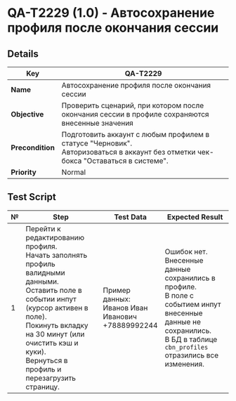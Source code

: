 # QA-T2229 (1.0) - Автосохранение профиля после окончания сессии

## Details

| **Key**        | QA-T2229                                                               |
|----------------|------------------------------------------------------------------------|
| **Name**       | Автосохранение профиля после окончания сессии                          |
| **Objective**  | Проверить сценарий, при котором после окончания сессии в профиле сохраняются внесенные значения |
| **Precondition** | Подготовить аккаунт с любым профилем в статусе "Черновик". <br> Авторизоваться в аккаунт без отметки чек-бокса "Оставаться в системе". |
| **Priority**   | Normal                                                                 |

## Test Script

| №  | Step                                                                                                                                                        | Test Data                              | Expected Result                                                                                         |
|----|-------------------------------------------------------------------------------------------------------------------------------------------------------------|----------------------------------------|---------------------------------------------------------------------------------------------------------|
| 1  | Перейти к редактированию профиля. <br> Начать заполнять профиль валидными данными. <br> Оставить поле в событии инпут (курсор активен в поле). <br> Покинуть вкладку на 30 минут (или очистить кэш и куки). <br> Вернуться в профиль и перезагрузить страницу. | Пример данных: <br> Иванов Иван <br> Иванович <br> +78889992244 | Ошибок нет. <br> Внесенные данные сохранились в профиле. <br> В поле с событием инпут внесенные данные не сохранились. <br> В БД в таблице `cbn_profiles` отразились все изменения. |
